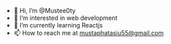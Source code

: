 - 👋 Hi, I’m @Mustee0ty
- 👀 I’m interested in web development
- 🌱 I’m currently learning Reactjs
- 📫 How to reach me at mustaphatasiu55@gmail.com
